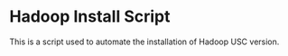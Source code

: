 Hadoop Install Script
=====================


This is a script used to automate the installation of Hadoop USC version.
